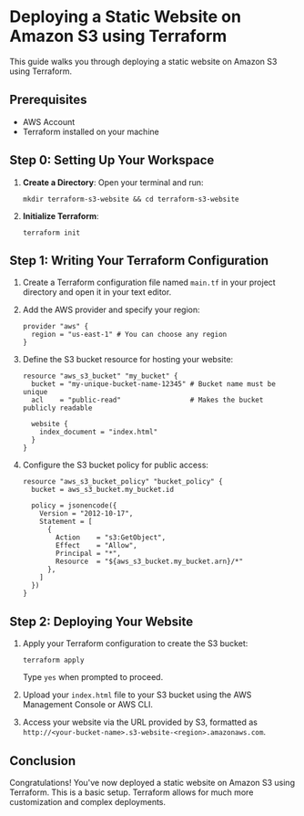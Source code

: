 
# Deploying a Static Website on Amazon S3 using Terraform

This guide walks you through deploying a static website on Amazon S3 using Terraform.

## Prerequisites

- AWS Account
- Terraform installed on your machine

## Step 0: Setting Up Your Workspace

1. **Create a Directory**: Open your terminal and run:
   ```shell
   mkdir terraform-s3-website && cd terraform-s3-website
   ```
   
2. **Initialize Terraform**:
   ```shell
   terraform init
   ```

## Step 1: Writing Your Terraform Configuration

1. Create a Terraform configuration file named `main.tf` in your project directory and open it in your text editor.

2. Add the AWS provider and specify your region:
   ```hcl
   provider "aws" {
     region = "us-east-1" # You can choose any region
   }
   ```

3. Define the S3 bucket resource for hosting your website:
   ```hcl
   resource "aws_s3_bucket" "my_bucket" {
     bucket = "my-unique-bucket-name-12345" # Bucket name must be unique
     acl    = "public-read"                 # Makes the bucket publicly readable

     website {
       index_document = "index.html"
     }
   }
   ```

4. Configure the S3 bucket policy for public access:
   ```hcl
   resource "aws_s3_bucket_policy" "bucket_policy" {
     bucket = aws_s3_bucket.my_bucket.id

     policy = jsonencode({
       Version = "2012-10-17",
       Statement = [
         {
           Action    = "s3:GetObject",
           Effect    = "Allow",
           Principal = "*",
           Resource  = "${aws_s3_bucket.my_bucket.arn}/*"
         },
       ]
     })
   }
   ```

## Step 2: Deploying Your Website

1. Apply your Terraform configuration to create the S3 bucket:
   ```shell
   terraform apply
   ```
   Type `yes` when prompted to proceed.

2. Upload your `index.html` file to your S3 bucket using the AWS Management Console or AWS CLI.

3. Access your website via the URL provided by S3, formatted as `http://<your-bucket-name>.s3-website-<region>.amazonaws.com`.

## Conclusion

Congratulations! You've now deployed a static website on Amazon S3 using Terraform. This is a basic setup. Terraform allows for much more customization and complex deployments.

